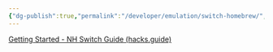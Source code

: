 ```yaml
---
{"dg-publish":true,"permalink":"/developer/emulation/switch-homebrew/","dgPassFrontmatter":true}
---
```


[Getting Started - NH Switch Guide (hacks.guide)](https://switch.hacks.guide/)
